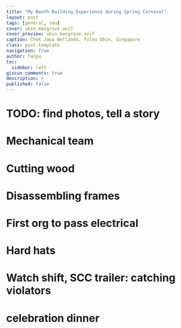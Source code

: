 ```yaml
---
title: "My Booth Building Experience during Spring Carnival"
layout: post
tags: [general, cmu]
cover: ubin_mangrove.avif
cover_preview: ubin_mangrove.avif
caption: Chek Jawa Wetlands, Pulau Ubin, Singapore
class: post-template
navigation: True
author: fanpu
toc:
  sidebar: left
giscus_comments: true
description: >
published: false
---
```


# TODO: find photos, tell a story

# Mechanical team

# Cutting wood

# Disassembling frames

# First org to pass electrical

# Hard hats

# Watch shift, SCC trailer: catching violators


# celebration dinner

